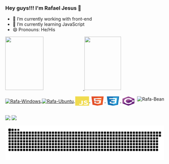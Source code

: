 ### Hey guys!!! I'm Rafael Jesus 👋

- 🔭 I’m currently working with front-end
- 🌱 I’m currently learning JavaScript
- 😄 Pronouns: He/His

<div>
  <a href="https://github.com/rafaelpradoj">
  <img height="170em" width="49%" src="https://github-readme-stats.vercel.app/api?username=rafaelpradoj&show_icons=true&theme=dracula&include_all_commits=true&count_private=true"/>
  <img height="170em" width="48%" src="https://github-readme-stats.vercel.app/api/top-langs/?username=rafaelpradoj&layout=compact&langs_count=7&theme=dracula"/>
</div>
  
<div style="display: inline_block"><br>
   <img align="center" alt="Rafa-Windows" height="30" width="45" src="https://cdn.jsdelivr.net/gh/devicons/devicon/icons/windows8/windows8-original.svg" />
  <img align="center" alt="Rafa-Ubuntu" height="30" width="45" src="https://cdn.jsdelivr.net/gh/devicons/devicon/icons/ubuntu/ubuntu-plain.svg">
  <img align="center" alt="Rafa-Js" height="30" width="45" src="https://raw.githubusercontent.com/devicons/devicon/master/icons/javascript/javascript-plain.svg">
  <img align="center" alt="Rafa-HTML" height="30" width="45" src="https://raw.githubusercontent.com/devicons/devicon/master/icons/html5/html5-original.svg">
  <img align="center" alt="Rafa-CSS" height="30" width="45" src="https://raw.githubusercontent.com/devicons/devicon/master/icons/css3/css3-original.svg">
  <img align="center" alt="Rafa-Csharp" height="30" width="45" src="https://raw.githubusercontent.com/devicons/devicon/master/icons/csharp/csharp-original.svg">
  <img align="right" alt="Rafa-Bean" src="https://c.tenor.com/Nz_vlGMgXV0AAAAM/done-congrats.gif">
</div>
  
  ##
  
  <div> 
  <a href = "mailto:rafaelpradoj@gmail.com" target="_blank"><img src="https://img.shields.io/badge/Gmail-D14836?style=for-the-badge&logo=gmail&logoColor=white"></a>
  <a href="https://www.linkedin.com/in/rafaelpradoj/" target="_blank"><img src="https://img.shields.io/badge/-LinkedIn-%230077B5?style=for-the-badge&logo=linkedin&logoColor=white"></a>  
  </div>

  ![Snake animation](https://github.com/rafaelpradoj/rafaelpradoj/blob/output/github-contribution-grid-snake.svg)
